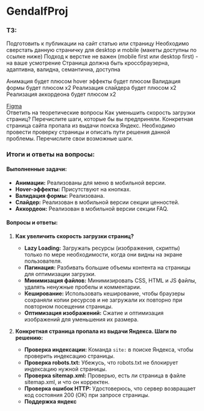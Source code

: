 # GendalfProj

### ТЗ:
Подготовить к публикации на сайт статью или страницу
Необходимо сверстать данную страничку для desktop и mobile (макеты доступны по ссылке ниже)
Подход к верстке не важен (mobile first или desktop first) - на ваше усмотрение
Страница должна быть кроссбраузерна, адаптивна, валидна, семантична, доступна

Анимация будет плюсом
hover эффекты будет плюсом
Валидация формы будет плюсом x2
Реализация слайдера будет плюсом x2
Реализация аккордеона будет плюсом x2

[Figma](https://www.figma.com/file/TDOBt9shWBlOpKeeV3YRoY/%D0%9A%D0%B0%D1%80%D1%8C%D0%B5%D1%80%D0%B0-%D1%81%D0%BE%D0%BA%D1%80?type=design&node-id=0-1&mode=design&t=K6fqP0wJfWR48HxO-0)  
Ответить на теоретические вопросы
Как уменьшить скорость загрузки страниц? Перечислите шаги, которые бы вы предприняли.
Конкретная страница сайта пропала из выдачи поиска Яндекс. Необходимо провести проверку страницы и описать пути решения данной проблемы. Перечислите свои возможные шаги.

### Итоги и ответы на вопросы:

#### Выполненные задачи:
- **Анимации:** Реализованы для меню в мобильной версии.
- **Hover-эффекты:** Присутствуют на кнопках.
- **Валидация формы:** Реализована.
- **Слайдер:** Реализован в мобильной версии секции ценностей.
- **Аккордеон:** Реализован в мобильной версии секции FAQ.

#### Вопросы и ответы:

1. **Как увеличить скорость загрузки страниц?**
   - **Lazy Loading:** Загружать ресурсы (изображения, скрипты) только по мере необходимости, когда они видны на экране пользователя.
   - **Пагинация:** Разбивать большие объемы контента на страницы для оптимизации загрузки.
   - **Минимизация файлов:** Минимизировать CSS, HTML и JS файлы, удалять ненужные пробелы и комментарии.
   - **Кеширование:** Использовать кеширование, чтобы браузеры сохраняли копии ресурсов и не загружали их повторно при повторном посещении страницы.
   - **Оптимизация изображений:** Сжатие и оптимизация изображений для уменьшения их размера.

2. **Конкретная страница пропала из выдачи Яндекса. Шаги по решению:**
   - **Проверка индексации:** Команда `site:` в поиске Яндекса, чтобы проверить индексацию страницы.
   - **Проверка robots.txt:** Убежусь, что robots.txt не блокирует индексацию нужной страницы.
   - **Проверка sitemap.xml:** Проверью, есть ли страница в файле sitemap.xml, и что он корректен.
   - **Проверка ошибок HTTP:** Удостоверюсь, что сервер возвращает код состояния 200 (OK) при запросе страницы.
   - **Поддержка яндекс**


